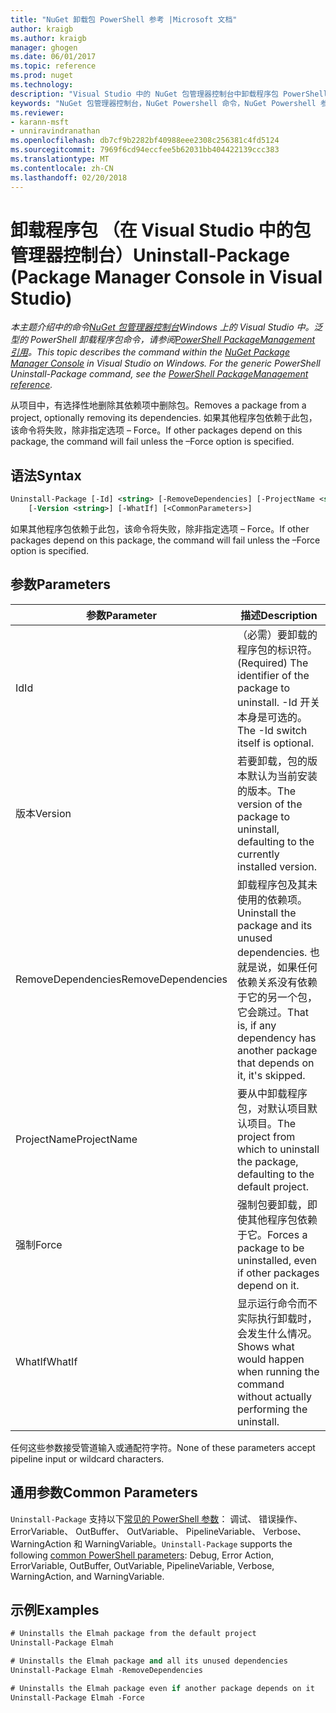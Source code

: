 ```yaml
---
title: "NuGet 卸载包 PowerShell 参考 |Microsoft 文档"
author: kraigb
ms.author: kraigb
manager: ghogen
ms.date: 06/01/2017
ms.topic: reference
ms.prod: nuget
ms.technology: 
description: "Visual Studio 中的 NuGet 包管理器控制台中卸载程序包 PowerShell 命令参考。"
keywords: "NuGet 包管理器控制台，NuGet Powershell 命令，NuGet Powershell 参考，卸载包"
ms.reviewer:
- karann-msft
- unniravindranathan
ms.openlocfilehash: db7cf9b2282bf40988eee2308c256381c4fd5124
ms.sourcegitcommit: 7969f6cd94eccfee5b62031bb404422139ccc383
ms.translationtype: MT
ms.contentlocale: zh-CN
ms.lasthandoff: 02/20/2018
---
```

# <a name="uninstall-package-package-manager-console-in-visual-studio"></a><span data-ttu-id="b31ea-104">卸载程序包 （在 Visual Studio 中的包管理器控制台）</span><span class="sxs-lookup"><span data-stu-id="b31ea-104">Uninstall-Package (Package Manager Console in Visual Studio)</span></span>

<span data-ttu-id="b31ea-105">*本主题介绍中的命令[NuGet 包管理器控制台](package-manager-console.md)Windows 上的 Visual Studio 中。泛型的 PowerShell 卸载程序包命令，请参阅[PowerShell PackageManagement 引用](/powershell/module/packagemanagement/?view=powershell-6)。*</span><span class="sxs-lookup"><span data-stu-id="b31ea-105">*This topic describes the command within the [NuGet Package Manager Console](package-manager-console.md) in Visual Studio on Windows. For the generic PowerShell Uninstall-Package command, see the [PowerShell PackageManagement reference](/powershell/module/packagemanagement/?view=powershell-6).*</span></span>

<span data-ttu-id="b31ea-106">从项目中，有选择性地删除其依赖项中删除包。</span><span class="sxs-lookup"><span data-stu-id="b31ea-106">Removes a package from a project, optionally removing its dependencies.</span></span> <span data-ttu-id="b31ea-107">如果其他程序包依赖于此包，该命令将失败，除非指定选项 – Force。</span><span class="sxs-lookup"><span data-stu-id="b31ea-107">If other packages depend on this package, the command will fail unless the –Force option is specified.</span></span>

## <a name="syntax"></a><span data-ttu-id="b31ea-108">语法</span><span class="sxs-lookup"><span data-stu-id="b31ea-108">Syntax</span></span>

```ps
Uninstall-Package [-Id] <string> [-RemoveDependencies] [-ProjectName <string>] [-Force]
    [-Version <string>] [-WhatIf] [<CommonParameters>]
```

<span data-ttu-id="b31ea-109">如果其他程序包依赖于此包，该命令将失败，除非指定选项 – Force。</span><span class="sxs-lookup"><span data-stu-id="b31ea-109">If other packages depend on this package, the command will fail unless the –Force option is specified.</span></span>

## <a name="parameters"></a><span data-ttu-id="b31ea-110">参数</span><span class="sxs-lookup"><span data-stu-id="b31ea-110">Parameters</span></span>

| <span data-ttu-id="b31ea-111">参数</span><span class="sxs-lookup"><span data-stu-id="b31ea-111">Parameter</span></span> | <span data-ttu-id="b31ea-112">描述</span><span class="sxs-lookup"><span data-stu-id="b31ea-112">Description</span></span> |
| --- | --- |
| <span data-ttu-id="b31ea-113">Id</span><span class="sxs-lookup"><span data-stu-id="b31ea-113">Id</span></span> | <span data-ttu-id="b31ea-114">（必需）要卸载的程序包的标识符。</span><span class="sxs-lookup"><span data-stu-id="b31ea-114">(Required) The identifier of the package to uninstall.</span></span> <span data-ttu-id="b31ea-115">-Id 开关本身是可选的。</span><span class="sxs-lookup"><span data-stu-id="b31ea-115">The -Id switch itself is optional.</span></span> |
| <span data-ttu-id="b31ea-116">版本</span><span class="sxs-lookup"><span data-stu-id="b31ea-116">Version</span></span> | <span data-ttu-id="b31ea-117">若要卸载，包的版本默认为当前安装的版本。</span><span class="sxs-lookup"><span data-stu-id="b31ea-117">The version of the package to uninstall, defaulting to the currently installed version.</span></span> |
| <span data-ttu-id="b31ea-118">RemoveDependencies</span><span class="sxs-lookup"><span data-stu-id="b31ea-118">RemoveDependencies</span></span> | <span data-ttu-id="b31ea-119">卸载程序包及其未使用的依赖项。</span><span class="sxs-lookup"><span data-stu-id="b31ea-119">Uninstall the package and its unused dependencies.</span></span> <span data-ttu-id="b31ea-120">也就是说，如果任何依赖关系没有依赖于它的另一个包，它会跳过。</span><span class="sxs-lookup"><span data-stu-id="b31ea-120">That is, if any dependency has another package that depends on it, it's skipped.</span></span> |
| <span data-ttu-id="b31ea-121">ProjectName</span><span class="sxs-lookup"><span data-stu-id="b31ea-121">ProjectName</span></span> | <span data-ttu-id="b31ea-122">要从中卸载程序包，对默认项目默认项目。</span><span class="sxs-lookup"><span data-stu-id="b31ea-122">The project from which to uninstall the package, defaulting to the default project.</span></span> |
| <span data-ttu-id="b31ea-123">强制</span><span class="sxs-lookup"><span data-stu-id="b31ea-123">Force</span></span> | <span data-ttu-id="b31ea-124">强制包要卸载，即使其他程序包依赖于它。</span><span class="sxs-lookup"><span data-stu-id="b31ea-124">Forces a package to be uninstalled, even if other packages depend on it.</span></span> |
| <span data-ttu-id="b31ea-125">WhatIf</span><span class="sxs-lookup"><span data-stu-id="b31ea-125">WhatIf</span></span> | <span data-ttu-id="b31ea-126">显示运行命令而不实际执行卸载时，会发生什么情况。</span><span class="sxs-lookup"><span data-stu-id="b31ea-126">Shows what would happen when running the command without actually performing the uninstall.</span></span> |

<span data-ttu-id="b31ea-127">任何这些参数接受管道输入或通配符字符。</span><span class="sxs-lookup"><span data-stu-id="b31ea-127">None of these parameters accept pipeline input or wildcard characters.</span></span>

## <a name="common-parameters"></a><span data-ttu-id="b31ea-128">通用参数</span><span class="sxs-lookup"><span data-stu-id="b31ea-128">Common Parameters</span></span>

<span data-ttu-id="b31ea-129">`Uninstall-Package` 支持以下[常见的 PowerShell 参数](http://go.microsoft.com/fwlink/?LinkID=113216)： 调试、 错误操作、 ErrorVariable、 OutBuffer、 OutVariable、 PipelineVariable、 Verbose、 WarningAction 和 WarningVariable。</span><span class="sxs-lookup"><span data-stu-id="b31ea-129">`Uninstall-Package` supports the following [common PowerShell parameters](http://go.microsoft.com/fwlink/?LinkID=113216): Debug, Error Action, ErrorVariable, OutBuffer, OutVariable, PipelineVariable, Verbose, WarningAction, and WarningVariable.</span></span>

## <a name="examples"></a><span data-ttu-id="b31ea-130">示例</span><span class="sxs-lookup"><span data-stu-id="b31ea-130">Examples</span></span>

```ps
# Uninstalls the Elmah package from the default project
Uninstall-Package Elmah

# Uninstalls the Elmah package and all its unused dependencies
Uninstall-Package Elmah -RemoveDependencies 

# Uninstalls the Elmah package even if another package depends on it
Uninstall-Package Elmah -Force
```
